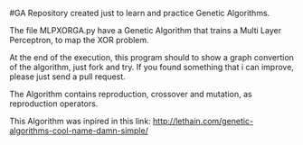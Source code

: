 #GA
Repository created just to learn and practice Genetic Algorithms.

The file MLPXORGA.py have a Genetic Algorithm that trains a Multi Layer Perceptron, to map the XOR problem. 

At the end of the execution, this program should to show a graph convertion of the algorithm, just fork and try.
If you found something that i can improve, please just send a pull request.


The Algorithm contains reproduction, crossover and mutation, as reproduction operators. 

This Algorithm was inpired in this link:
http://lethain.com/genetic-algorithms-cool-name-damn-simple/

